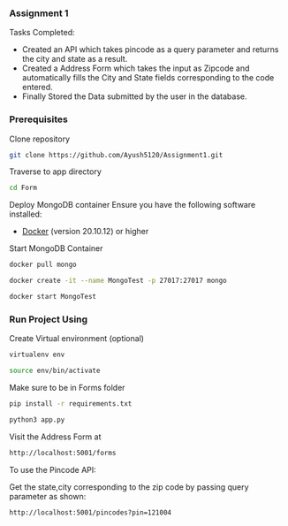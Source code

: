 ### Assignment 1
Tasks Completed:
* Created an API which takes pincode as a query parameter and returns the city and state as a result.
* Created a Address Form which takes the input as Zipcode and automatically fills the City and State fields corresponding to the code entered.
* Finally Stored the Data submitted by the user in the database.

### Prerequisites

Clone repository
```bash
git clone https://github.com/Ayush5120/Assignment1.git
```

Traverse to app directory
```bash
cd Form
```

Deploy MongoDB container
Ensure you have the following software installed:
* [Docker](https://docs.docker.com/engine/install/ubuntu/) (version 20.10.12) or higher

Start MongoDB Container
```bash
docker pull mongo
```
```bash
docker create -it --name MongoTest -p 27017:27017 mongo
```
```bash
docker start MongoTest
```

### Run Project Using

Create Virtual environment (optional)
```bash
virtualenv env
```
```bash
source env/bin/activate
```

Make sure to be in Forms folder
```bash
pip install -r requirements.txt
```

```bash
python3 app.py
```

Visit the Address Form at 

```bash
http://localhost:5001/forms
```

To use the Pincode API:

Get the state,city corresponding to the zip code by passing query parameter as shown:
```bash
http://localhost:5001/pincodes?pin=121004
```
